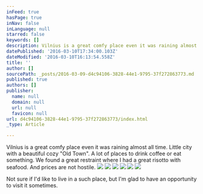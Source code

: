 ```yaml
---
inFeed: true
hasPage: true
inNav: false
inLanguage: null
starred: false
keywords: []
description: Vilnius is a great comfy place even it was raining almost all time. A lot of c aI
datePublished: '2016-03-10T17:34:00.103Z'
dateModified: '2016-03-10T16:13:54.558Z'
title: ''
author: []
sourcePath: _posts/2016-03-09-d4c94106-3828-44e1-9795-37f272863773.md
published: true
authors: []
publisher:
  name: null
  domain: null
  url: null
  favicon: null
url: d4c94106-3828-44e1-9795-37f272863773/index.html
_type: Article

---
```

Vilnius is a great comfy place even it was raining almost all time. Little city with a beautiful cozy "Old Town". A lot of places to drink coffee or eat something. We found a great restraint where I had a great risotto with seafood. And prices are not hostile.
![](https://the-grid-user-content.s3-us-west-2.amazonaws.com/f9b8f001-f3a8-4bef-a7b3-728f56f9645f.jpg)
![](https://the-grid-user-content.s3-us-west-2.amazonaws.com/419c2f08-c03b-49a5-befd-97140c39a261.jpg)
![](https://the-grid-user-content.s3-us-west-2.amazonaws.com/d1cc4b9b-fe05-4c67-8e5a-84057bf8af96.jpg)
![](https://the-grid-user-content.s3-us-west-2.amazonaws.com/67126d85-c824-4d68-ae0a-c1d423103c85.jpg)
![](https://the-grid-user-content.s3-us-west-2.amazonaws.com/b5a5c6ec-f03d-490d-8e48-072db93ebeaf.jpg)
![](https://the-grid-user-content.s3-us-west-2.amazonaws.com/066c4bfc-75cb-4e3d-9d10-da2c87818e65.jpg)

Not sure if I'd like to live in a such place, but I'm glad to have an opportunity to visit it sometimes.
